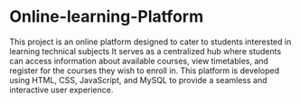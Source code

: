 # Online-learning-Platform
This project is an online platform designed to cater to students interested in learning technical subjects
It serves as a centralized hub where students can access information about available courses, view timetables, and register for the courses they wish to enroll in. This platform is developed using HTML, CSS, JavaScript, and MySQL to provide a seamless and interactive user experience.
